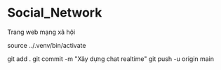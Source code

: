 # Social_Network
Trang web mạng xã hội 

source ../.venv/bin/activate

git add .
git commit -m "Xây dựng chat realtime"
git push -u origin main
